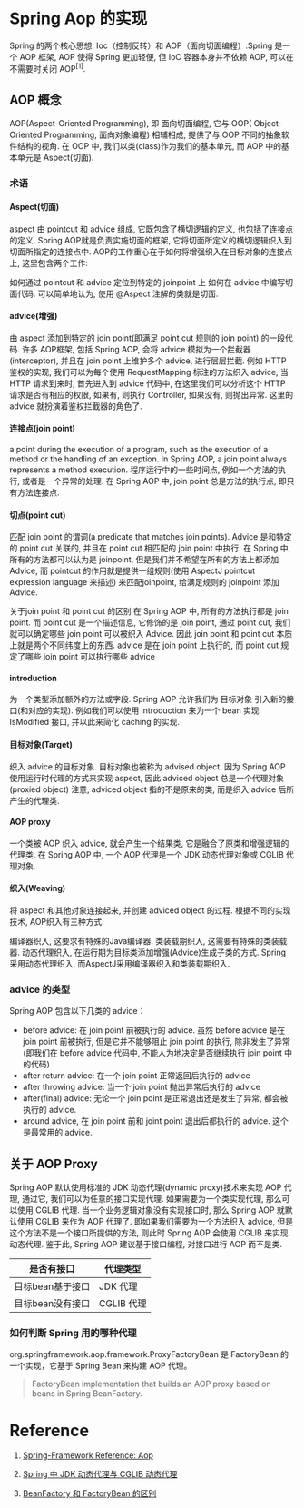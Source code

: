 # Spring Aop 的实现

Spring 的两个核心思想: Ioc（控制反转）和 AOP（面向切面编程）.Spring 是一个 AOP 框架, AOP 使得 Spring 更加轻便, 但 IoC 容器本身并不依赖 AOP, 可以在不需要时关闭 AOP<sup>[1]</sup>.

## AOP 概念

AOP(Aspect-Oriented Programming), 即 面向切面编程, 它与 OOP( Object-Oriented Programming, 面向对象编程) 相辅相成, 提供了与 OOP 不同的抽象软件结构的视角.
在 OOP 中, 我们以类(class)作为我们的基本单元, 而 AOP 中的基本单元是 Aspect(切面).

### 术语

#### Aspect(切面)
aspect 由 pointcut 和 advice 组成, 它既包含了横切逻辑的定义, 也包括了连接点的定义. Spring AOP就是负责实施切面的框架, 它将切面所定义的横切逻辑织入到切面所指定的连接点中.
AOP的工作重心在于如何将增强织入在目标对象的连接点上, 这里包含两个工作:

如何通过 pointcut 和 advice 定位到特定的 joinpoint 上
如何在 advice 中编写切面代码.
可以简单地认为, 使用 @Aspect 注解的类就是切面.

#### advice(增强)
由 aspect 添加到特定的 join point(即满足 point cut 规则的 join point) 的一段代码.
许多 AOP框架, 包括 Spring AOP, 会将 advice 模拟为一个拦截器(interceptor), 并且在 join point 上维护多个 advice, 进行层层拦截.
例如 HTTP 鉴权的实现, 我们可以为每个使用 RequestMapping 标注的方法织入 advice, 当 HTTP 请求到来时, 首先进入到 advice 代码中, 在这里我们可以分析这个 HTTP 请求是否有相应的权限, 如果有, 则执行 Controller, 如果没有, 则抛出异常. 这里的 advice 就扮演着鉴权拦截器的角色了.

#### 连接点(join point)
a point during the execution of a program, such as the execution of a method or the handling of an exception. In Spring AOP, a join point always represents a method execution.
程序运行中的一些时间点, 例如一个方法的执行, 或者是一个异常的处理.
在 Spring AOP 中, join point 总是方法的执行点, 即只有方法连接点.

#### 切点(point cut)
匹配 join point 的谓词(a predicate that matches join points).
Advice 是和特定的 point cut 关联的, 并且在 point cut 相匹配的 join point 中执行.
在 Spring 中, 所有的方法都可以认为是 joinpoint, 但是我们并不希望在所有的方法上都添加 Advice, 而 pointcut 的作用就是提供一组规则(使用 AspectJ pointcut expression language 来描述) 来匹配joinpoint, 给满足规则的 joinpoint 添加 Advice.

关于join point 和 point cut 的区别
在 Spring AOP 中, 所有的方法执行都是 join point. 而 point cut 是一个描述信息, 它修饰的是 join point, 通过 point cut, 我们就可以确定哪些 join point 可以被织入 Advice. 因此 join point 和 point cut 本质上就是两个不同纬度上的东西.
advice 是在 join point 上执行的, 而 point cut 规定了哪些 join point 可以执行哪些 advice

#### introduction
为一个类型添加额外的方法或字段. Spring AOP 允许我们为 目标对象 引入新的接口(和对应的实现). 例如我们可以使用 introduction 来为一个 bean 实现 IsModified 接口, 并以此来简化 caching 的实现.

#### 目标对象(Target)
织入 advice 的目标对象. 目标对象也被称为 advised object.
因为 Spring AOP 使用运行时代理的方式来实现 aspect, 因此 adviced object 总是一个代理对象(proxied object)
注意, adviced object 指的不是原来的类, 而是织入 advice 后所产生的代理类.

#### AOP proxy
一个类被 AOP 织入 advice, 就会产生一个结果类, 它是融合了原类和增强逻辑的代理类.
在 Spring AOP 中, 一个 AOP 代理是一个 JDK 动态代理对象或 CGLIB 代理对象.

#### 织入(Weaving)
将 aspect 和其他对象连接起来, 并创建 adviced object 的过程.
根据不同的实现技术, AOP织入有三种方式:

编译器织入, 这要求有特殊的Java编译器.
类装载期织入, 这需要有特殊的类装载器.
动态代理织入, 在运行期为目标类添加增强(Advice)生成子类的方式.
Spring 采用动态代理织入, 而AspectJ采用编译器织入和类装载期织入.

### advice 的类型
Spring AOP 包含以下几类的 advice：
- before advice: 在 join point 前被执行的 advice. 虽然 before advice 是在 join point 前被执行, 但是它并不能够阻止 join point 的执行, 除非发生了异常(即我们在 before advice 代码中, 不能人为地决定是否继续执行 join point 中的代码)
- after return advice: 在一个 join point 正常返回后执行的 advice
- after throwing advice: 当一个 join point 抛出异常后执行的 advice
- after(final) advice: 无论一个 join point 是正常退出还是发生了异常, 都会被执行的 advice.
- around advice, 在 join point 前和 joint point 退出后都执行的 advice. 这个是最常用的 advice.

## 关于 AOP Proxy
Spring AOP 默认使用标准的 JDK 动态代理(dynamic proxy)技术来实现 AOP 代理, 通过它, 我们可以为任意的接口实现代理.
如果需要为一个类实现代理, 那么可以使用 CGLIB 代理. 当一个业务逻辑对象没有实现接口时, 那么 Spring AOP 就默认使用 CGLIB 来作为 AOP 代理了. 即如果我们需要为一个方法织入 advice, 但是这个方法不是一个接口所提供的方法, 则此时 Spring AOP 会使用 CGLIB 来实现动态代理. 鉴于此, Spring AOP 建议基于接口编程, 对接口进行 AOP 而不是类.

| 是否有接口 |  代理类型 |   
| ----| ----|  
| 目标bean基于接口 | JDK 代理 |  
| 目标bean没有接口 | CGLIB 代理 | 

### 如何判断 Spring 用的哪种代理

org.springframework.aop.framework.ProxyFactoryBean 是 FactoryBean 的一个实现，它基于 Spring Bean 来构建 AOP 代理。

>FactoryBean implementation that builds an AOP proxy based on beans in Spring BeanFactory.



# Reference

1. [Spring-Framework Reference: Aop](https://docs.spring.io/spring-framework/docs/current/reference/html/core.html#aop)

2. [Spring 中 JDK 动态代理与 CGLIB 动态代理](https://blog.csdn.net/wangzhihao1994/article/details/80913210)

3. [BeanFactory 和 FactoryBean 的区别](https://www.cnblogs.com/aspirant/p/9082858.html)
